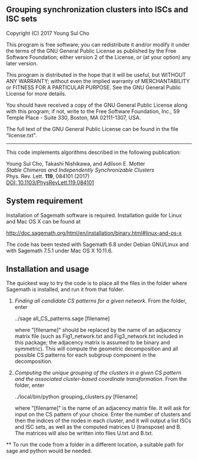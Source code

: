 Grouping synchronization clusters into ISCs and ISC sets
--------------------------------------------------------

Copyright (C) 2017  Young Sul Cho

This program is free software; you can redistribute it and/or modify it
under the terms of the GNU General Public License as published by the
Free Software Foundation; either version 2 of the License, or (at your
option) any later version.

This program is distributed in the hope that it will be useful, but
WITHOUT ANY WARRANTY; without even the implied warranty of
MERCHANTABILITY or FITNESS FOR A PARTICULAR PURPOSE.  See the GNU General
Public License for more details.

You should have received a copy of the GNU General Public License along
with this program; if not, write to the Free Software Foundation, Inc.,
59 Temple Place - Suite 330, Boston, MA 02111-1307, USA.

The full text of the GNU General Public License can be found in the file
“license.txt".

---

This code implements algorithms described in the following publication:

Young Sul Cho, Takashi Nishikawa, and Adilson E. Motter  
*Stable Chimeras and Independently Synchronizable Clusters*  
Phys. Rev. Lett. **119**, 084101 (2017)  
[DOI: 10.1103/PhysRevLett.119.084101](https://doi.org/10.1103/PhysRevLett.119.084101)


 System requirement
--------------------

Installation of Sagemath software is required. Installation guide for Linux and Mac OS X can be found at

http://doc.sagemath.org/html/en/installation/binary.html#linux-and-os-x

The code has been tested with Sagemath 6.8 under Debian GNU/Linux and with Sagemath 7.5.1 under Mac OS X 10.11.6.


 Installation and usage
------------------------

The quickest way to try the code is to place all the files in the folder where Sagemath is installed, and run it from that folder.

1. *Finding all candidate CS patterns for a given network.* From the folder, enter

   ../sage all_CS_patterns.sage [filename]

   where "[filename]" should be replaced by the name of an adjacency matrix file (such as Fig1_network.txt and Fig3_network.txt included in this package; the adjacency matrix is assumed to be binary and symmetric).  This will compute the geometric decomposition and all possible CS patterns for each subgroup component in the decomposition.  


2. *Computing the unique grouping of the clusters in a given CS pattern and the associated cluster-based coordinate transformation.* From the folder, enter

   ../local/bin/python grouping_clusters.py [filename]

   where "[filename]" is the name of an adjacency matrix file.  It will ask for input on the CS pattern of your choice.  Enter the number of clusters and then the indices of the nodes in each cluster, and it will output a list ISCs and ISC sets, as well as the computed matrices U (transpose) and B.  The matrices will also be written into files U.txt and B.txt.


** To run the code from a folder in a different location, a suitable path for sage and python would be needed.

